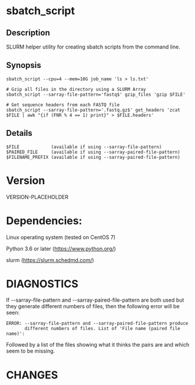 # sbatch_script

## Description

SLURM helper utility for creating sbatch scripts from the command line.  

## Synopsis

    sbatch_script --cpu=4 --mem=10G job_name 'ls > ls.txt'

    # Gzip all files in the directory using a SLURM Array
    sbatch_script --sarray-file-pattern='fastq$' gzip_files 'gzip $FILE'

    # Get sequence headers from each FASTQ file
    sbatch_script --sarray-file-pattern='.fastq.gz$' get_headers 'zcat $FILE | awk "{if (FNR % 4 == 1) print}" > $FILE.headers'

## Details

    $FILE            (available if using --sarray-file-pattern)
    $PAIRED_FILE     (available if using --sarray-paired-file-pattern)
    $FILENAME_PREFIX (available if using --sarray-paired-file-pattern)

# Version

VERSION-PLACEHOLDER

# Dependencies:  

Linux operating system (tested on CentOS 7)  

Python 3.6 or later (https://www.python.org/)

slurm (https://slurm.schedmd.com/)  

# DIAGNOSTICS

If --sarray-file-pattern and --sarray-paired-file-pattern are both used but
they generate different numbers of files, then the following error will be
seen:

    ERROR: --sarray-file-pattern and --sarray-paired-file-pattern produce 
           different numbers of files. List of 'File name (paired file name)':

Followed by a list of the files showing what it thinks the pairs are and which
seem to be missing.

# CHANGES

